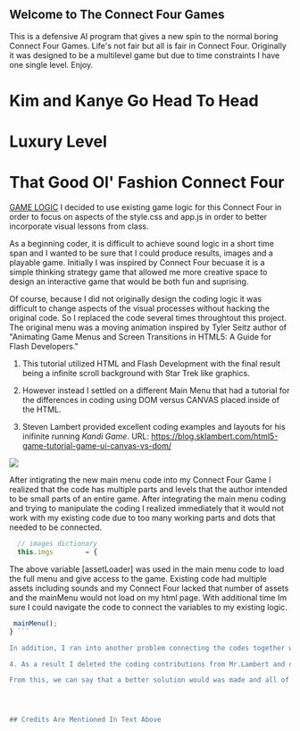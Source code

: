 ## Welcome to The Connect Four Games

This is a defensive AI program that gives a new spin to the normal boring Connect Four Games. Life's not fair but all is fair in Connect Four.
Originally it was designed to be a multilevel game but due to time constraints I have one single level. Enjoy. 



# Kim and Kanye Go Head To Head

# Luxury Level

# That Good Ol' Fashion Connect Four



[GAME LOGIC](https://codepen.io/osbulbul/pen/GdxEo) I decided to use existing game logic for this Connect Four in order to focus on aspects of the 
style.css and app.js in order to better incorporate visual lessons from class.

As a beginning coder, it is difficult to achieve sound logic in a short time span and I wanted to be sure that I could produce results, images and a playable game. 
Initially I was inspired by Connect Four becuase it is a simple thinking strategy game that allowed me more creative space to design an interactive game that would be both fun and suprising. 



Of course, because I did not originally design the coding logic it was difficult to change aspects of the visual processes without hacking the original code. So I replaced the code several times throughtout this project. The original menu was a moving animation inspired by Tyler Seitz author of "Animating Game Menus and Screen Transitions in HTML5: A Guide for Flash Developers."



1. This tutorial utilized HTML and Flash Development with the final result being a infinite scroll background with Star Trek like graphics.

2. However instead I settled on a different Main Menu that had a tutorial for the differences in coding using DOM versus CANVAS placed inside of the HTML.


3. Steven Lambert provided excellent coding examples and layouts for his inifinite running _Kandi Game_. 
URL: https://blog.sklambert.com/html5-game-tutorial-game-ui-canvas-vs-dom/

<img src= https://blog.sklambert.com/wp-content/uploads/2014/09/kandiRunnerTitle.png>


After intigrating the new main menu code into my Connect Four Game I realized that the code has multiple parts and levels that the author intended to be small parts of an entire game. After integrating the main menu coding and trying to manipulate the coding I realized immediately that it would not work with my existing code due to too many working parts and dots that needed to be connected.

```js var assetLoader = (function() {
  // images dictionary
  this.imgs        = {
  ```
 The above variable [assetLoader] was used in the main menu code to load the full menu and give access to the game. Existing code had multiple assets including sounds and my Connect Four lacked that number of assets and the mainMenu would not load on my html page. With additional time Im sure I could navigate the code to connect the variables to my existing logic. 
 
 ```js assetLoader.finished = function() {
  mainMenu();
} ```
 
In addition, I ran into another problem connecting the codes together when 

4. As a result I deleted the coding contributions from Mr.Lambert and decided to research a simple HTML/CSS coded main menu to add to the face of my game. :)

From this, we can say that a better solution would was made and all of the changes above were pushed to my github pages. 




## Credits Are Mentioned In Text Above

